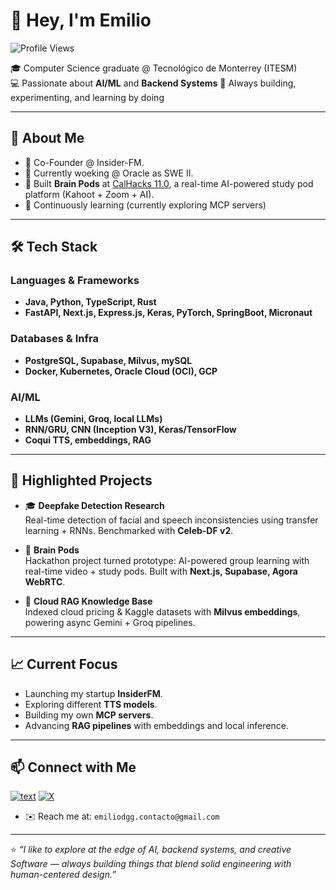 # 👋 Hey, I'm Emilio

![Profile Views](https://komarev.com/ghpvc/?username=EmilioDeGyves&label=Profile%20views&color=0e75b6&style=flat)

🎓 Computer Science graduate @ Tecnológico de Monterrey (ITESM)  
💻 Passionate about **AI/ML** and **Backend Systems**
🚀 Always building, experimenting, and learning by doing

---

## 🌟 About Me

- 🐰 Co-Founder @ Insider-FM.
- 🔬 Currently woeking @ Oracle as SWE II.
- 🧠 Built **Brain Pods** at [CalHacks 11.0](https://calhacks.io/), a real-time AI-powered study pod platform (Kahoot + Zoom + AI).
- 🤖 Continuously learning (currently exploring MCP servers)
---

## 🛠️ Tech Stack

### Languages & Frameworks
- **Java, Python, TypeScript, Rust**
- **FastAPI, Next.js, Express.js, Keras, PyTorch, SpringBoot, Micronaut**

### Databases & Infra
- **PostgreSQL, Supabase, Milvus, mySQL**
- **Docker, Kubernetes, Oracle Cloud (OCI), GCP**

### AI/ML
- **LLMs (Gemini, Groq, local LLMs)**
- **RNN/GRU, CNN (Inception V3), Keras/TensorFlow**
- **Coqui TTS, embeddings, RAG**

---

## 📌 Highlighted Projects

- 🎓 **Deepfake Detection Research**  
  Real-time detection of facial and speech inconsistencies using transfer learning + RNNs. Benchmarked with **Celeb-DF v2**.

- 🧩 **Brain Pods**  
  Hackathon project turned prototype: AI-powered group learning with real-time video + study pods. Built with **Next.js, Supabase, Agora WebRTC**.

- 📂 **Cloud RAG Knowledge Base**  
  Indexed cloud pricing & Kaggle datasets with **Milvus embeddings**, powering async Gemini + Groq pipelines.

---

## 📈 Current Focus

- Launching my startup **InsiderFM**.  
- Exploring different **TTS models**.  
- Building my own **MCP servers**.  
- Advancing **RAG pipelines** with embeddings and local inference.  

---

## 📫 Connect with Me

[![text](https://img.shields.io/badge/LinkedIn-0077B5?style=for-the-badge&logo=linkedin&logoColor=white)](www.linkedin.com/in/EmilioDeGyves) [![X](https://img.shields.io/badge/X-000000?style=for-the-badge&logo=x&logoColor=white)](https://x.com/tu_usuario)

- ✉️ Reach me at: `emiliodgg.contacto@gmail.com`

---

⭐️ *“I like to explore at the edge of AI, backend systems, and creative Software — always building things that blend solid engineering with human-centered design.”*
